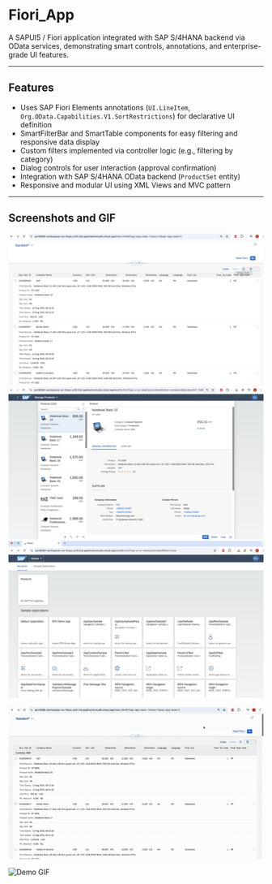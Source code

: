 # Fiori_App

A SAPUI5 / Fiori application integrated with SAP S/4HANA backend via OData services, demonstrating smart controls, annotations, and enterprise-grade UI features.

---

## Features

- Uses SAP Fiori Elements annotations (`UI.LineItem`, `Org.OData.Capabilities.V1.SortRestrictions`) for declarative UI definition  
- SmartFilterBar and SmartTable components for easy filtering and responsive data display  
- Custom filters implemented via controller logic (e.g., filtering by category)  
- Dialog controls for user interaction (approval confirmation)  
- Integration with SAP S/4HANA OData backend (`ProductSet` entity)  
- Responsive and modular UI using XML Views and MVC pattern  

---
## Screenshots and GIF
![App Screenshot](./images/Image1.png)
![App Screenshot](./images/Image2.png)
![App Screenshot](./images/Image3.png)

![Demo GIF](./images/GIF.gif)




![Demo GIF](./images/app-demo.gif)
